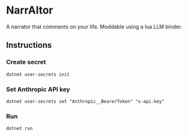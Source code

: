 # NarrAItor
 A narrator that comments on your life. Moddable using a lua LLM binder.

## Instructions
### Create secret
`dotnet user-secrets init`
### Set Anthropic API key
`dotnet user-secrets set "Anthropic__BearerToken" "x-api-key"`
### Run
`dotnet run`
